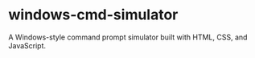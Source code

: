 # windows-cmd-simulator
A Windows-style command prompt simulator built with HTML, CSS, and JavaScript.

